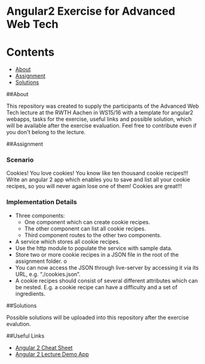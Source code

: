 # Angular2 Exercise for Advanced Web Tech

# Contents
* [About](#about)
* [Assignment](#assignment)
* [Solutions](#solutions)

##About

This repository was created to supply the participants of the Advanced Web Tech lecture at the RWTH Aachen in WS15/16 with a template for angular2 webapps, tasks for the exercise, useful links and possible solution, which will be available after the exercise evaluation. Feel free to contribute even if you don't belong to the lecture.

##Assignment

### Scenario
Cookies! You love cookies! You know like ten thousand cookie recipes!!! Write an angular 2 app which enables you to save and list all your cookie recipes, so you will never again lose one of them! Cookies are great!!!

### Implementation Details
* Three components:
  *	One component which can create cookie recipes.
  *	The other component can list all cookie recipes.
  *	Third component routes to the other two components.
*	A service which stores all cookie recipes.
*	Use the http module to populate the service with sample data.
  *	Store two or more cookie recipes in a JSON file in the root of the assignment folder. o 
  *	You can now access the JSON through live-server by accessing it via its URL, e.g. “./cookies.json”.
*	A cookie recipes should consist of several different attributes which can be nested. E.g. a cookie recipe can have a difficulty and a set of ingredients.

##Solutions

Possible solutions will be uploaded into this repository after the exercise evalution.

##Useful Links

* [Angular 2 Cheat Sheet](https://angular.io/cheatsheet)
* [Angular 2 Lecture Demo App](https://github.com/svkurowski/angular-todos)
